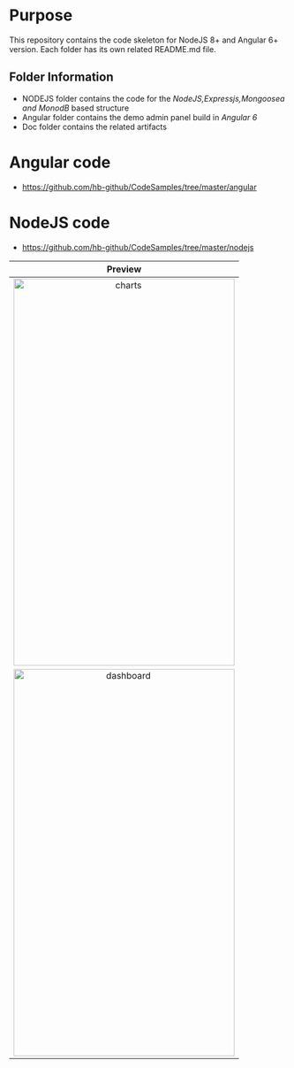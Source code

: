 # Purpose
 This repository contains the code skeleton for NodeJS 8+ and Angular 6+ version. Each folder has its own related README.md file.
 
## Folder Information
* NODEJS folder contains the code for the *NodeJS,Expressjs,Mongoosea and MonodB* based structure
* Angular folder contains the demo admin panel build in *Angular 6*
* Doc folder contains the related artifacts

# Angular code
* https://github.com/hb-github/CodeSamples/tree/master/angular
# NodeJS code
* https://github.com/hb-github/CodeSamples/tree/master/nodejs

| Preview |
|:---------------:|
|<a href="https://ibb.co/mj7BQz"><img src="https://preview.ibb.co/msq9Ce/charts.png" alt="charts" border="0" height="700" width="400"></a>|
|<a href="https://ibb.co/m16hXe"><img src="https://preview.ibb.co/jMnBQz/dashboard.png" alt="dashboard" border="0" height="700" width="400"></a>|
